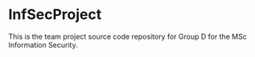 InfSecProject
=============

This is the team project source code repository for Group D for the MSc Information Security.
